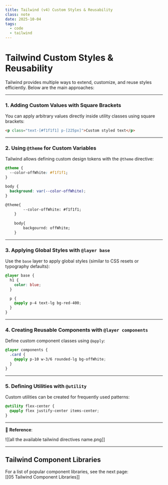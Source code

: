 ```yaml
---
title: Tailwind (v4) Custom Styles & Reusability
class: note
date: 2025-10-04
tags:
  - code
  - tailwind
---
```


# Tailwind Custom Styles & Reusability

Tailwind provides multiple ways to extend, customize, and reuse styles efficiently. Below are the main approaches:

---

### 1. Adding Custom Values with Square Brackets

You can apply arbitrary values directly inside utility classes using square brackets:

```html
<p class="text-[#f1f1f1] p-[225px]">Custom styled text</p>
```

---

### 2. Using `@theme` for Custom Variables

Tailwind allows defining custom design tokens with the `@theme` directive:

```css
@theme {
  --color-offWhite: #f1f1f1;
}

body {
  background: var(--color-offWhite);
}
```

```html
@theme{
		--color-offWhite: #f1f1f1;
	}
	
	body{
		backgournd: offWhite;
	}
```

---

### 3. Applying Global Styles with `@layer base`

Use the `base` layer to apply global styles (similar to CSS resets or typography defaults):

```css
@layer base {
  h1 {
    color: blue;
  }

  p {
    @apply p-4 text-lg bg-red-400;
  }
}
```

---

### 4. Creating Reusable Components with `@layer components`

Define custom component classes using `@apply`:

```css
@layer components {
  .card {
    @apply p-10 w-3/6 rounded-lg bg-offWhite;
  }
}
```

---

### 5. Defining Utilities with `@utility`

Custom utilities can be created for frequently used patterns:

```css
@utility flex-center {
  @apply flex justify-center items-center;
}
```

---

📌 **Reference**:  

![[all the available tailwind directives name.png]]

---

## Tailwind Component Libraries

For a list of popular component libraries, see the next page:  
[[05 Tailwind Component Libraries]]